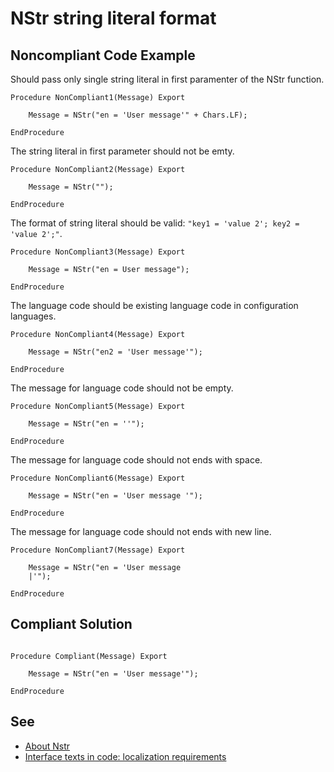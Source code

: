 # NStr string literal format

## Noncompliant Code Example

Should pass only single string literal in first paramenter of the NStr function.

```bsl
Procedure NonCompliant1(Message) Export
	
	Message = NStr("en = 'User message'" + Chars.LF);
	
EndProcedure
```

The string literal in first parameter should not be emty.

```bsl
Procedure NonCompliant2(Message) Export
	
	Message = NStr("");
	
EndProcedure
```

The format of string literal should be valid: `"key1 = 'value 2'; key2 = 'value 2';"`.

```bsl
Procedure NonCompliant3(Message) Export
	
	Message = NStr("en = User message");
	
EndProcedure
```

The language code should be existing language code in configuration languages.

```bsl
Procedure NonCompliant4(Message) Export
	
	Message = NStr("en2 = 'User message'");
	
EndProcedure
```

The message for language code should not be empty.

```bsl
Procedure NonCompliant5(Message) Export
	
	Message = NStr("en = ''");
	
EndProcedure
```

The message for language code should not ends with space.

```bsl
Procedure NonCompliant6(Message) Export
	
	Message = NStr("en = 'User message '");
	
EndProcedure
```

The message for language code should not ends with new line.

```bsl
Procedure NonCompliant7(Message) Export
	
	Message = NStr("en = 'User message
	|'");
	
EndProcedure
```

## Compliant Solution


```bsl

Procedure Compliant(Message) Export
	
	Message = NStr("en = 'User message'");
	
EndProcedure
```

## See

- [About Nstr](https://1c-dn.com/1c_enterprise/nstr/)
- [Interface texts in code: localization requirements](https://support.1ci.com/hc/en-us/articles/360011003480-Interface-texts-in-code-localization-requirements)

